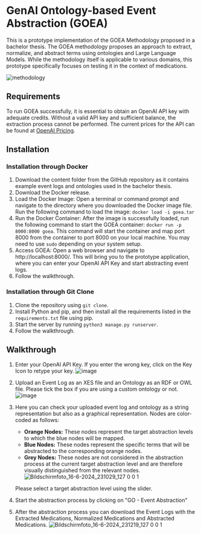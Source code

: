 # GenAI Ontology-based Event Abstraction (GOEA)

This is a prototype implementation of the GOEA Methodology proposed in a bachelor thesis. The GOEA methodology proposes an approach to extract, normalize, and abstract terms using ontologies and Large Language Models. While the methodology itself is applicable to various domains, this prototype specifically focuses on testing it in the context of medications.

![methodology](https://github.com/tkv29/genai-ontology-event-abstraction/assets/73845255/74daf6f9-6198-4f2c-8a08-be570615df7b)


## Requirements

To run GOEA successfully, it is essential to obtain an OpenAI API key with adequate credits. Without a valid API key and sufficient balance, the extraction process cannot be performed. The current prices for the API can be found at [OpenAI Pricing](https://openai.com/api/pricing/).

## Installation

### Installation through Docker

1. Download the content folder from the GitHub repository as it contains example event logs and ontologies used in the bachelor thesis.
2. Download the Docker release.
3. Load the Docker Image: Open a terminal or command prompt and navigate to the directory where you downloaded the Docker image file. Run the following command to load the image: `docker load -i goea.tar`
4. Run the Docker Container: After the image is successfully loaded, run the following command to start the GOEA container: `docker run -p 8000:8000 goea`. This command will start the container and map port 8000 from the container to port 8000 on your local machine. You may need to use `sudo` depending on your system setup.
5. Access GOEA: Open a web browser and navigate to http://localhost:8000/. This will bring you to the prototype application, where you can enter your OpenAI API Key and start abstracting event logs.
6. Follow the walkthrough.

### Installation through Git Clone

1. Clone the repository using `git clone`.
2. Install Python and pip, and then install all the requirements listed in the `requirements.txt` file using pip.
3. Start the server by running `python3 manage.py runserver`.
4. Follow the walkthrough.

## Walkthrough

1. Enter your OpenAI API Key. If you enter the wrong key, click on the Key Icon to retype your key.
![image](https://github.com/tkv29/genai-ontology-event-abstraction/assets/73845255/7ad3292a-56f4-4011-9011-bcea16677b59)
2. Upload an Event Log as an XES file and an Ontology as an RDF or OWL file. Please tick the box if you are using a custom ontology or not.
![image](https://github.com/tkv29/genai-ontology-event-abstraction/assets/73845255/edb18628-a7c7-48c4-9ba9-30dfb47e02aa)
3. Here you can check your uploaded event log and ontology as a string representation but also as a graphical representation. Nodes are color-coded as follows:
   - **Orange Nodes:** These nodes represent the target abstraction levels to which the blue nodes will be mapped.
   - **Blue Nodes:** These nodes represent the specific terms that will be abstracted to the corresponding orange nodes.
   - **Grey Nodes:** These nodes are not considered in the abstraction process at the current target abstraction level and are therefore visually distinguished from the relevant nodes.
![Bildschirmfoto_16-6-2024_231029_127 0 0 1](https://github.com/tkv29/genai-ontology-event-abstraction/assets/73845255/62e2b5ec-06d1-4628-85b8-60f3e6a16e72)

   Please select a target abstraction level using the slider.
4. Start the abstraction process by clicking on "GO - Event Abstraction"
5. After the abstraction process you can download the Event Logs with the Extracted Medications, Normalized Medications and Abstracted Medications.
![Bildschirmfoto_16-6-2024_231219_127 0 0 1](https://github.com/tkv29/genai-ontology-event-abstraction/assets/73845255/d71661ba-ab8c-4576-a58e-f2a78dc8034d)
